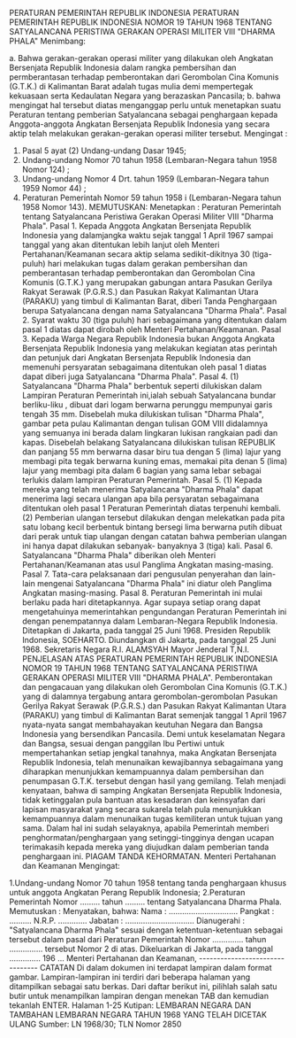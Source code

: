  PERATURAN PEMERINTAH REPUBLIK INDONESIA PERATURAN PEMERINTAH REPUBLIK INDONESIA NOMOR 19 TAHUN 1968 TENTANG SATYALANCANA PERISTIWA GERAKAN OPERASI MILITER VIII "DHARMA PHALA"
Menimbang:

a. Bahwa gerakan-gerakan operasi militer yang dilakukan oleh Angkatan Bersenjata Republik Indonesia dalam rangka pembersihan dan permberantasan terhadap pemberontakan dari Gerombolan Cina Komunis (G.T.K.) di Kalimantan Barat adalah tugas mulia demi mempertegak kekuasaan serta Kedaulatan Negara yang berazaskan Pancasila;
b. bahwa mengingat hal tersebut diatas menganggap perlu untuk menetapkan suatu Peraturan tentang pemberian Satyalancana sebagai penghargaan kepada Anggota-anggota Angkatan Bersenjata Republik Indonesia yang secara aktip telah melakukan gerakan-gerakan operasi militer tersebut.
Mengingat :

1. Pasal 5 ayat (2) Undang-undang Dasar 1945;
2. Undang-undang Nomor 70 tahun 1958 (Lembaran-Negara tahun 1958 Nomor 124) ;
3. Undang-undang Nomor 4 Drt. tahun 1959 (Lembaran-Negara tahun 1959 Nomor 44) ;
4. Peraturan Pemerintah Nomor 59 tahun 1958 i (Lembaran-Negara tahun 1958 Nomor 143).
MEMUTUSKAN:
 Menetapkan : Peraturan Pemerintah tentang Satyalancana Peristiwa Gerakan Operasi Militer VIII "Dharma Phala". Pasal 1. Kepada Anggota Angkatan Bersenjata Republik Indonesia yang dalamjangka waktu sejak tanggal 1 April 1967 sampai tanggal yang akan ditentukan lebih lanjut oleh Menteri Pertahanan/Keamanan secara aktip selama sedikit-dikitnya 30 (tiga-puluh) hari melakukan tugas dalam gerakan pembersihan dan pemberantasan terhadap pemberontakan dan Gerombolan Cina Komunis (G.T.K.) yang merupakan gabungan antara Pasukan Gerilya Rakyat Serawak (P.G.R.S.) dan Pasukan Rakyat Kalimantan Utara (PARAKU) yang timbul di Kalimantan Barat, diberi Tanda Penghargaan berupa Satyalancana dengan nama Satyalancana "Dharma Phala". Pasal 2. Syarat waktu 30 (tiga puluh) hari sebagaimana yang ditentukan dalam pasal 1 diatas dapat dirobah oleh Menteri Pertahanan/Keamanan. Pasal 3. Kepada Warga Negara Republik Indonesia bukan Anggota Angkata Bersenjata Republik Indonesia yang melakukan kegiatan atas perintah dan petunjuk dari Angkatan Bersenjata Republik Indonesia dan memenuhi persyaratan sebagaimana ditentukan oleh pasal 1 diatas dapat diberi juga Satyalancana "Dharma Phala". Pasal 4.
(1) Satyalancana "Dharma Phala" berbentuk seperti dilukiskan dalam Lampiran Peraturan Pemerintah ini,ialah sebuah Satyalancana bundar berliku-liku , dibuat dari logam berwarna perunggu mempunyai garis tengah 35 mm. Disebelah muka dilukiskan tulisan "Dharma Phala", gambar peta pulau Kalimantan dengan tulisan GOM VIII didalamnya yang semuanya ini berada dalam lingkaran lukisan rangkaian padi dan kapas. Disebelah belakang Satyalancana dilukiskan tulisan REPUBLIK dan panjang 55 mm berwarna dasar biru tua dengan 5 (lima) lajur yang membagi pita tegak berwarna kuning emas, memakai pita denan 5 (lima) lajur yang membagi pita dalam 6 bagian yang sama lebar sebagai terlukis dalam lampiran Peraturan Pemerintah. Pasal 5.
(1) Kepada mereka yang telah menerima Satyalancana "Dharma Phala" dapat menerima lagi secara ulangan apa bila persyaratan sebagaimana ditentukan oleh pasal 1 Peraturan Pemerintah diatas terpenuhi kembali. (2) Pemberian ulangan tersebut dilakukan dengan melekatkan pada pita satu lobang kecil berbentuk bintang bersegi lima berwarna putih dibuat dari perak untuk tiap ulangan dengan catatan bahwa pemberian ulangan ini hanya dapat dilakukan sebanyak- banyaknya 3 (tiga) kali. Pasal 6. Satyalancana "Dharma Phala" diberikan oleh Menteri Pertahanan/Keamanan atas usul Panglima Angkatan masing-masing. Pasal 7. Tata-cara pelaksanaan dari pengusulan penyerahan dan lain- lain mengenai Satyalancana "Dharma Phala" ini diatur oleh Panglima Angkatan masing-masing. Pasal 8. Peraturan Pemerintah ini mulai berlaku pada hari ditetapkannya. Agar supaya setiap orang dapat mengetahuinya memerintahkan pengundangan Peraturan Pemerintah ini dengan penempatannya dalam Lembaran-Negara Republik Indonesia. Ditetapkan di Jakarta, pada tanggal 25 Juni 1968. Presiden Republik Indonesia, SOEHARTO. Diundangkan di Jakarta, pada tanggal 25 Juni 1968. Sekretaris Negara R.I. ALAMSYAH Mayor Jenderal T,N.I. PENJELASAN ATAS PERATURAN PEMERINTAH REPUBLIK INDONESIA NOMOR 19 TAHUN 1968 TENTANG SATYALANCANA PERISTIWA GERAKAN OPERASI MILITER VIII "DHARMA PHALA". Pemberontakan dan pengacauan yang dilakukan oleh Gerombolan Cina Komunis (G.T.K.) yang di dalamnya tergabung antara gerombolan-gerombolan Pasukan Gerilya Rakyat Serawak (P.G.R.S.) dan Pasukan Rakyat Kalimantan Utara (PARAKU) yang timbul di Kalimantan Barat semenjak tanggal 1 April 1967 nyata-nyata sangat membahayakan keutuhan Negara dan Bangsa Indonesia yang bersendikan Pancasila. Demi untuk keselamatan Negara dan Bangsa, sesuai dengan panggilan Ibu Pertiwi untuk mempertahankan setiap jengkal tanahnya, maka Angkatan Bersenjata Republik Indonesia, telah menunaikan kewajibannya sebagaimana yang diharapkan menunjukkan kemampuannya dalam pembersihan dan penumpasan G.T.K. tersebut dengan hasil yang gemilang. Telah menjadi kenyataan, bahwa di samping Angkatan Bersenjata Republik Indonesia, tidak ketinggalan pula bantuan atas kesadaran dan keinsyafan dari lapisan masyarakat yang secara sukarela telah pula menunjukkan kemampuannya dalam menunaikan tugas kemiliteran untuk tujuan yang sama. Dalam hal ini sudah selayaknya, apabila Pemerintah memberi penghormatan/penghargaan yang setinggi-tingginya dengan ucapan terimakasih kepada mereka yang diujudkan dalam pemberian tanda penghargaan ini. PIAGAM TANDA KEHORMATAN. Menteri Pertahanan dan Keamanan
Mengingat:

1.Undang-undang Nomor 70 tahun 1958 tentang tanda penghargaan khusus untuk anggota Angkatan Perang Republik Indonesia;
2.Peraturan Pemerintah Nomor ......... tahun ......... tentang Satyalancana Dharma Phala. Memutuskan : Menyatakan, bahwa: Nama :
............................... Pangkat :
.......... N.R.P.
............. Jabatan :
............................... Dianugerahi : "Satyalancana Dharma Phala" sesuai dengan ketentuan-ketentuan sebagai tersebut dalam pasal dari Peraturan Pemerintah Nomor .............. tahun ............... tersebut Nomor 2 di atas. Dikeluarkan di Jakarta, pada tanggal .............. 196 ... Menteri Pertahanan dan Keamanan, -------------------------------- CATATAN Di dalam dokumen ini terdapat lampiran dalam format gambar. Lampiran-lampiran ini terdiri dari beberapa halaman yang ditampilkan sebagai satu berkas. Dari daftar berikut ini, pilihlah salah satu butir untuk menampilkan lampiran dengan menekan TAB dan kemudian tekanlah ENTER. Halaman 1-25 Kutipan: LEMBARAN NEGARA DAN TAMBAHAN LEMBARAN NEGARA TAHUN 1968 YANG TELAH DICETAK ULANG Sumber: LN 1968/30; TLN Nomor 2850